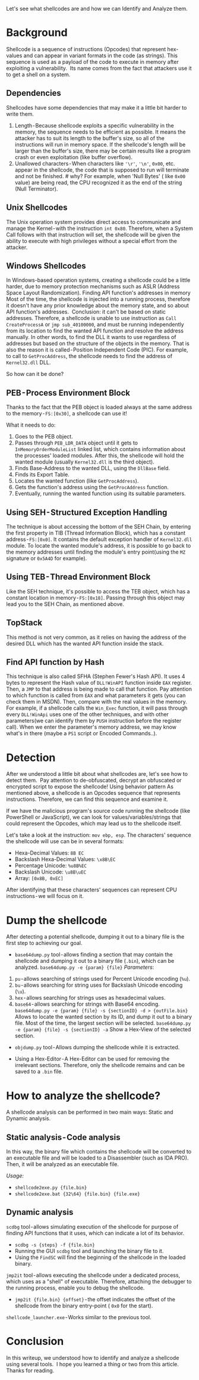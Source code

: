 Let's see what shellcodes are and how we can Identify and Analyze them.

# Background
Shellcode is a sequence of instructions (Opcodes) that represent hex-values and can appear in variant formats in the code (as strings). This sequence is used as a payload of the code to execute in memory after exploiting a vulnerability. 
Its name comes from the fact that attackers use it to get a shell on a system.

## Dependencies
Shellcodes have some dependencies that may make it a little bit harder to write them.
1. Length - Because shellcode exploits a specific vulnerability in the memory, the sequence needs to be efficient as possible. It means the attacker has to suit its length to the buffer's size, so all of the instructions will run in memory space.
If the shellcode's length will be larger than the buffer's size, there may be certain results like a program crash or even exploitation (like buffer overflow).
2. Unallowed characters - When characters like `'\r'`, `'\n'`, `0x00`, etc. appear in the shellcode, the code that is supposed to run will terminate and not be finished. # why?
For example, when 'Null Bytes' ( like `0x00` value) are being read, the CPU recognized it as the end of the string (Null Terminator).

## Unix Shellcodes
The Unix operation system provides direct access to communicate and manage the Kernel - with the instruction `int 0x80`. Therefore, when a System Call follows with that instruction will set, the shellcode will be given the ability to execute with high privileges without a special effort from the attacker.

## Windows Shellcodes
In Windows-based operation systems, creating a shellcode could be a little harder, due to memory protection mechanisms such as ASLR (Address Space Layout Randomization).
Finding API function's addresses in memory
Most of the time, the shellcode is injected into a running process, therefore it doesn't have any prior knowledge about the memory state, and so about API function's addresses. 
Conclusion: it can't be based on static addresses.
Therefore, a shellcode is unable to use instruction as `Call CreateProcessA` or `jmp sub_40100000`, and must be running independently from its location to find the wanted API function and resolve the address manually. In other words, to find the DLL it wants to use regardless of addresses but based on the structure of the objects in the memory. That is also the reason it is called - Position Independent Code (PIC).
For example, to call to `GetProcAddress`, the shellcode needs to find the address of `Kernel32.dll` DLL.

So how can it be done?

## PEB - Process Environment Block
Thanks to the fact that the PEB object is loaded always at the same address to the memory - `FS:[0x30]`, a shellcode can use it!

What it needs to do:

1. Goes to the PEB object.
2. Passes through `PEB_LDR_DATA` object until it gets to `InMemoryOrderModuleList` linked list, which contains information about the processes' loaded modules. After this, the shellcode will hold the wanted module (usually `Kernel32.dll` is the third object).
3. Finds Base-Address to the wanted DLL, using the `DllBase` field.
4. Finds its Export Table.
5. Locates the wanted function (like `GetProcAddress`).
6. Gets the function's address using the `GetProcAddress` function.
7. Eventually, running the wanted function using its suitable parameters.

## Using SEH - Structured Exception Handling
The technique is about accessing the bottom of the SEH Chain, by entering the first property in TIB (Thread Information Block), which has a constant address - `FS:[0x0]`. It contains the default exception handler of `Kernel32.dll` module. To locate the wanted module's address, it is possible to go back to the memory addresses until finding the module's entry point(using the `MZ` signature or `0x5A4D` for example).

## Using TEB - Thread Environment Block
Like the SEH technique, it's possible to access the TEB object, which has a constant location in memory - `FS:[0x18]`. Passing through this object may lead you to the SEH Chain, as mentioned above.

## TopStack
This method is not very common, as it relies on having the address of the desired DLL which has the wanted API function inside the stack.

## Find API function by Hash
This technique is also called SFHA (Stephen Fewer's Hash API). It uses 4 bytes to represent the Hash value of `DLL!WinAPI` function inside `EAX` register. Then, a `JMP` to that address is being made to call that function. Pay attention to which function is called from `EAX` and what parameters it gets (you can check them in MSDN). Then, compare with the real values in the memory. For example, if a shellcode calls the `Win_Exec` function, it will pass through every `DLL!WinApi` uses one of the other techniques, and with other parameters(we can identify them by `PUSH` instruction before the register call). When we enter the parameter's memory address, we may know what's in there (maybe a `PS1` script or Encoded Commands..).

# Detection
After we understood a little bit about what shellcodes are, let's see how to detect them. 
Pay attention to de-obfuscated, decrypt an obfuscated or encrypted script to expose the shellcode!
Using behavior pattern
As mentioned above, a shellcode is an Opcodes sequence that represents instructions. Therefore, we can find this sequence and examine it.

If we have the malicious program's source code running the shellcode (like PowerShell or JavaScript), we can look for values/variables/strings that could represent the Opcodes, which may lead us to the shellcode itself.

Let's take a look at the instruction: `mov ebp, esp`. The characters' sequence the shellcode will use can be in several formats:
- Hexa-Decimal Values: `8B EC`
- Backslash Hexa-Decimal Values: `\x8B\EC`
- Percentage Unicode: `%u8B%EC`
- Backslash Unicode: `\u8B\uEC`
- Array: `[0x8B, 0xEC]`

After identifying that these characters' sequences can represent CPU instructions - we will focus on it.

# Dump the shellcode
After detecting a potential shellcode, dumping it out to a binary file is the first step to achieving our goal.
- `base64dump.py` tool - allows finding a section that may contain the shellcode and dumping it out to a binary file (`.bin`), which can be analyzed.
`base64dump.py -e {param} {file}`
*Parameters*:
1. `pu` - allows searching of strings used for Percent Unicode encoding (`%u`).
2. `bu` - allows searching for string uses for Backslash Unicode encoding (`\u`).
3. `hex` - allows searching for strings uses as hexadecimal values.
4. `base64` - allows searching for strings with Base64 encoding.
`base64dump.py -e {param} {file} -s {sectionID} -d > {outFile.bin}`
Allows to locate the wanted section by its ID, and dump it out to a binary file. Most of the time, the largest section will be selected.
`base64dump.py -e {param} {file} -s {sectionID} -a`
Show a Hex-View of the selected section.

- `objdump.py` tool - Allows dumping the shellcode while it is extracted.

- Using a Hex-Editor - A Hex-Editor can be used for removing the irrelevant sections. Therefore, only the shellcode remains and can be saved to a `.bin` file.

# How to analyze the shellcode?
A shellcode analysis can be performed in two main ways: Static and Dynamic analysis.

## Static analysis - Code analysis
In this way, the binary file which contains the shellcode will be converted to an executable file and will be loaded to a Disassembler (such as IDA PRO). Then, it will be analyzed as an executable file.

*Usage:*
- `shellcode2exe.py {file.bin}`
- `shellcode2exe.bat {32\64} {file.bin} {file.exe}`

## Dynamic analysis
`scdbg` tool - allows simulating execution of the shellcode for purpose of finding API functions that it uses, which can indicate a lot of its behavior.
- `scdbg -s {steps} -f {file.bin}`
- Running the GUI `scdbg` tool and launching the binary file to it.
- Using the `FindSC` will find the beginning of the shellcode in the loaded binary.

`jmp2it` tool - allows executing the shellcode under a dedicated process, which uses as a "shell" of executable. Therefore, attaching the debugger to the running process, enable you to debug the shellcode.
- `jmp2it {file.bin} {offset}` - the offset indicates the offset of the shellcode from the binary entry-point ( `0x0` for the start).

`shellcode_launcher.exe` - Works similar to the previous tool.

# Conclusion
In this writeup, we understood how to identify and analyze a shellcode using several tools.
 I hope you learned a thing or two from this article.
Thanks for reading.
